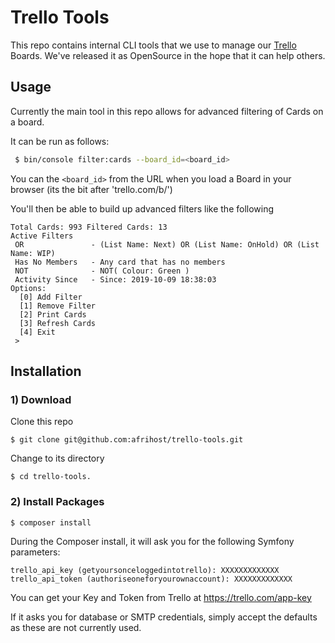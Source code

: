 # Trello Tools

This repo contains internal CLI tools that we use to manage our [Trello](https://trello.com/) Boards. We've released it 
as OpenSource in the hope that it can help others.

## Usage
Currently the main tool in this repo allows for advanced filtering of Cards on a board.

It can be run as follows:
```bash
 $ bin/console filter:cards --board_id=<board_id>
```
You can the `<board_id>` from the URL when you load a Board in your browser (its the bit after 'trello.com/b/')

You'll then be able to build up advanced filters like the following
```
Total Cards: 993 Filtered Cards: 13
Active Filters
 OR               - (List Name: Next) OR (List Name: OnHold) OR (List Name: WIP)
 Has No Members   - Any card that has no members
 NOT              - NOT( Colour: Green )
 Activity Since   - Since: 2019-10-09 18:38:03
Options:
  [0] Add Filter
  [1] Remove Filter
  [2] Print Cards
  [3] Refresh Cards
  [4] Exit
 >
```

## Installation

### 1) Download

Clone this repo
```
$ git clone git@github.com:afrihost/trello-tools.git
```

Change to its directory
```
$ cd trello-tools.
```

### 2) Install Packages
```
$ composer install
```

During the Composer install, it will ask you for the following Symfony parameters:
```
trello_api_key (getyoursonceloggedintotrello): XXXXXXXXXXXXX
trello_api_token (authoriseoneforyourownaccount): XXXXXXXXXXXXX
```
You can get your Key and Token from Trello at https://trello.com/app-key

If it asks you for database or SMTP credentials, simply accept the defaults as these are not currently used.
